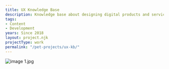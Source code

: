 ```yaml
---
title: UX Knowledge Base
description: Knowledge base about designing digital products and services 
tags:
- Content
- Development
years: Since 2018
layout: project.njk
projectType: work
permalink: "/pet-projects/ux-kb/"
---
```



![image 1.jpg](UX%20Knowledge%20Base%208db8f170ec90475b91ff4e70f7c1f680/image_1.jpg)